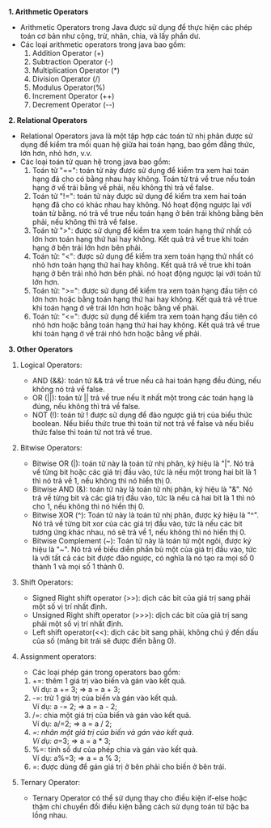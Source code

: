**1. Arithmetic Operators**
- Arithmetic Operators trong Java được sử dụng để thực hiện các phép toán cơ bản như cộng, trừ, nhân, chia, và lấy phần dư.
- Các loại arithmetic operators trong java bao gồm:
  1. Addition Operator (+)
  2. Subtraction Operator (-)
  3. Multiplication Operator (*)
  4. Division Operator (/)
  5. Modulus Operator(%)
  6. Increment Operator (++)
  7. Decrement Operator (--)

**2. Relational Operators**
  - Relational Operators java là một tập hợp các toán tử nhị phân được sử dụng để kiểm tra mối quan hệ giữa hai toán hạng, bao gồm đẳng thức, lớn hơn, nhỏ hơn, v.v.
  - Các loại toán tử quan hệ trong java bao gồm:
    1. Toán từ "==": toán tử này được sử dụng để kiểm tra xem hai toán hạng đã cho có bằng nhau hay không. Toán tử trả về true nếu toán hạng ở vế trái bằng vế phải, nếu không thì trả về false.
    2. Toán tử "!=": toán tử này được sử dụng để kiểm tra xem hai toán hạng đã cho có khác nhau hay không. Nó hoạt động ngược lại với toán tử bằng. nó trả về true nếu toán hạng ở bên trái không bằng bên phải, nếu không thì trả về false.
    3. Toán tử ">": được sử dụng để kiểm tra xem toán hạng thứ nhất có lớn hơn toán hạng thứ hai hay không. Kết quả trả về true khi toán hạng ở bên trái lớn hơn bên phải.
    4. Toán tử: "<": được sử dụng để kiểm tra xem toán hạng thứ nhất có nhỏ hơn toán hạng thứ hai hay không. Kết quả trả về true khi toán hạng ở bên trái nhỏ hơn bên phải. nó hoạt động ngược lại với toán tử lớn hơn.
    5. Toán tử: ">=": được sử dụng để kiểm tra xem toán hạng đầu tiên có lớn hơn hoặc bằng toán hạng thứ hai hay không. Kết quả trả về true khi toán hạng ở vế trái lớn hơn hoặc bằng vế phải.
    6. Toán tử: "<=": được sử dụng để kiểm tra xem toán hạng đầu tiên có nhỏ hơn hoặc bằng toán hạng thứ hai hay không. Kết quả trả về true khi toán hạng ở vế trái nhỏ hơn hoặc bằng vế phải.

**3. Other Operators**
  1. Logical Operators:
     - AND (&&): toán tử && trả về true nếu cả hai toán hạng đều đúng, nếu không nó trả về false.
     - OR (||): toán tử || trả về true nếu ít nhất một trong các toán hạng là đúng, nếu không thì trả về false.
     - NOT (!): toán tử ! được sử dụng để đảo ngược giá trị của biểu thức boolean. Nếu biểu thức true thì toán tử not trả về false và nếu biểu thức false thì toán tử not trả về true.
       
  2. Bitwise Operators:
     - Bitwise OR (|): toán tử này là toán tử nhị phân, ký hiệu là "|". Nó trả về từng bit hoặc các giá trị đầu vào, tức là nếu một trong hai bit là 1 thì nó trả về 1, nếu không thì nó hiển thị 0.
     - Bitwise AND (&): toán tử này là toán tử nhị phân, ký hiệu là "&". Nó trả về từng bit và các giá trị đầu vào, tức là nếu cả hai bit là 1 thì nó cho 1, nếu không thì nó hiển thị 0.
     - Bitwise XOR (^): Toán tử này là toán tử nhị phân, được ký hiệu là "^". Nó trả về từng bit xor của các giá trị đầu vào, tức là nếu các bit tương ứng khác nhau, nó sẽ trả về 1, nếu không thì nó hiển thị 0.
     - Bitwise Complement (~): Toán tử này là toán tử một ngôi, được ký hiệu là "~". Nó trả về biểu diễn phần bù một của giá trị đầu vào, tức là với tất cả các bit được đảo ngược, có nghĩa là nó tạo ra mọi số 0 thành 1 và mọi số 1 thành 0.
       
  3. Shift Operators:
     - Signed Right shift operator (>>): dịch các bit của giá trị sang phải một số vị trí nhất định.
     - Unsigned Right shift operator (>>>): dịch các bit của giá trị sang phải một số vị trí nhất định.
     - Left shift operator(<<): dịch các bit sang phải, không chú ý đến dấu của số (mảng bit trái sẽ được điền bằng 0).
       
  4. Assignment operators:
     - Các loại phép gán trong operators bao gồm:
      1. +=: thêm 1 giá trị vào biến và gán vào kết quả.<br>
         Ví dụ: a += 3; => a = a + 3;
      2. -=: trừ 1 giá trị của biến và gán vào kết quả.<br>
         Ví dụ: a -= 2; => a = a - 2;
      3. /=: chia một giá trị của biến và gán vào kết quả.<br>
         Ví dụ: a/=2; => a = a / 2;
      4. *=: nhân một giá trị của biến và gán vào kết quả.<br>
         Ví dụ: a*=3; => a = a * 3;
      5. %=: tính số dư của phép chia và gán vào kết quả.<br>
         Ví dụ: a%=3; => a = a % 3;
      6. =: được dùng để gán giá trị ở bên phải cho biến ở bên trái.
         
  5. Ternary Operator:
     - Ternary Operator có thể sử dụng thay cho điều kiện if-else hoặc thậm chí chuyển đổi điều kiện bằng cách sử dụng toán tử bậc ba lồng nhau.
